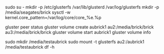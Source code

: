 sudo su -
mkdir -p /etc/glusterfs /var/lib/glusterd /var/log/glusterfs
mkdir -p /media/seagates/brick
sysctl -w kernel.core_pattern=/var/log/core/core_%e.%p

gluster peer status
gluster volume create aubrick1 au2:/media/brick/brick au3:/media/brick/brick
gluster volume start aubrick1
gluster volume info


sudo mkdir /media/testaubrick
sudo mount -t glusterfs au2:/aubrick1 /media/testaubrick
df -h
